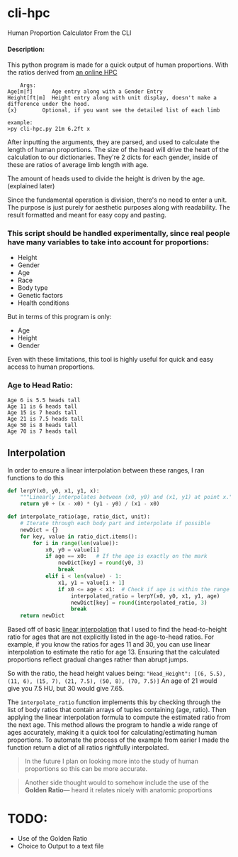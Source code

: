 # cli-hpc
Human Proportion Calculator From the CLI
#### Description: 
	

  This python program is made for a quick output of human proportions. With the ratios derived from [an online HPC](https://hpc.anatomy4sculptors.com/) 

```
	Args:
Age[m|f]      Age entry along with a Gender Entry
Height[ft|m]  Height entry along with unit display, doesn't make a difference under the hood.
{x}        Optional, if you want see the detailed list of each limb

example:
>py cli-hpc.py 21m 6.2ft x
```


After inputting the arguments, they are parsed, and used to calculate the length of human proportions. The size of the head will drive the heart of the calculation to our dictionaries. They're 2 dicts for each gender, inside of these are ratios of average limb length with age.

The amount of heads used to divide the height is driven by the age. (explained later)

Since the fundamental operation is division, there's no need to enter a unit. The purpose is just purely for aesthetic purposes along with readability. The result formatted and meant for easy copy and pasting.



### This script should be handled **experimentally**, since real people have many variables to take into account for proportions:

- Height
- Gender
- Age
- Race
- Body type
- Genetic factors
- Health conditions

But in terms of this program is only:

- Age
- Height
- Gender


Even with these limitations, this tool is highly useful for quick and easy access to human proportions.


### Age to Head Ratio:
	Age 6 is 5.5 heads tall
	Age 11 is 6 heads tall
	Age 15 is 7 heads tall
	Age 21 is 7.5 heads tall
	Age 50 is 8 heads tall
	Age 70 is 7 heads tall

## Interpolation
In order to ensure a linear interpolation between these ranges, I ran functions to do this

```python
def lerpY(x0, y0, x1, y1, x):
    """Linearly interpolates between (x0, y0) and (x1, y1) at point x."""
    return y0 + (x - x0) * (y1 - y0) / (x1 - x0)

def interpolate_ratio(age, ratio_dict, unit):
    # Iterate through each body part and interpolate if possible
    newDict = {}
    for key, value in ratio_dict.items():
        for i in range(len(value)):
            x0, y0 = value[i]
            if age == x0:   # If the age is exactly on the mark
                newDict[key] = round(y0, 3)
                break
            elif i < len(value) - 1:
                x1, y1 = value[i + 1]
                if x0 <= age < x1:  # Check if age is within the range (x0, x1)
                    interpolated_ratio = lerpY(x0, y0, x1, y1, age)
                    newDict[key] = round(interpolated_ratio, 3)
                    break
    return newDict
```

Based off of basic [linear interpolation](https://en.wikipedia.org/wiki/Linear_interpolation) that I used to find the head-to-height ratio for ages that are not explicitly listed in the age-to-head ratios. For example, if you know the ratios for ages 11 and 30, you can use linear interpolation to estimate the ratio for age 13. Ensuring that the calculated proportions reflect gradual changes rather than abrupt jumps.

So with the ratio, the head height values being:
	`"Head_Height": [(6, 5.5), (11, 6), (15, 7), (21, 7.5), (50, 8), (70, 7.5)]`
 An age of 21 would give you 7.5 HU, but 30 would give 7.65.

The `interpolate_ratio` function implements this by checking through the list of body ratios that contain arrays of tuples containing (age, ratio). Then applying the linear interpolation formula to compute the estimated ratio from the next age. This method allows the program to handle a wide range of ages accurately, making it a quick tool for calculating/estimating human proportions. To automate the process of the example from earier I made the function return a dict of all ratios rightfully interpolated.


> In the future I plan on looking more into the study of human proportions so this can be more accurate. 

> Another side thought would to somehow include the use of the **Golden Ratio**— heard it relates nicely with anatomic proportions

# TODO:

- Use of the Golden Ratio
- Choice to Output to a text file
